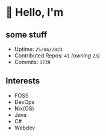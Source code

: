 # 👋 Hello, I'm 

## some stuff

- Uptime: `25/04/2023`
- Contributed Repos: `41` *(owning `23`)*
- Commits: `1739`

## Interests

- FOSS
- DevOps
- Nix(OS)
- Java
- C#
- Webdev
